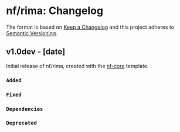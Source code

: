 # nf/rima: Changelog

The format is based on [Keep a Changelog](https://keepachangelog.com/en/1.0.0/)
and this project adheres to [Semantic Versioning](https://semver.org/spec/v2.0.0.html).

## v1.0dev - [date]

Initial release of nf/rima, created with the [nf-core](https://nf-co.re/) template.

### `Added`

### `Fixed`

### `Dependencies`

### `Deprecated`
